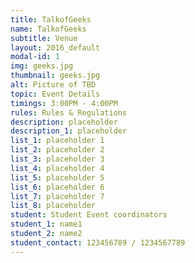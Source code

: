 ```yaml
---
title: TalkofGeeks
name: TalkofGeeks
subtitle: Venue
layout: 2016_default
modal-id: 1
img: geeks.jpg
thumbnail: geeks.jpg
alt: Picture of TBD
topic: Event Details
timings: 3:00PM - 4:00PM
rules: Rules & Regulations
description: placeholder
description_1: placeholder
list_1: placeholder 1
list_2: placeholder 2
list_3: placeholder 3
list_4: placeholder 4
list_5: placeholder 5
list_6: placeholder 6
list_7: placeholder 7
list_8: placeholder
student: Student Event coordinators
student_1: name1
student_2: name2
student_contact: 123456789 / 1234567789
---
```

